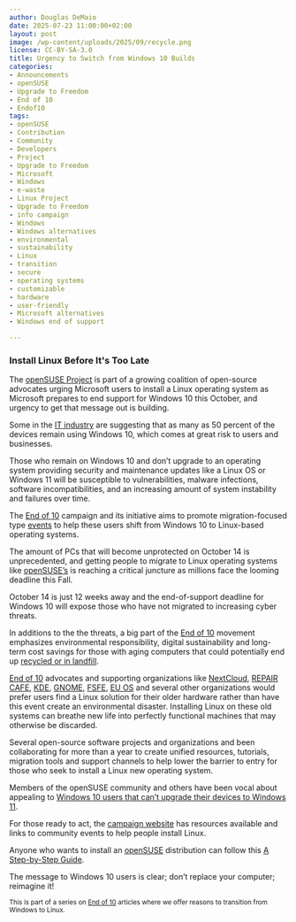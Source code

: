 ```yaml
---
author: Douglas DeMaio 
date: 2025-07-23 11:00:00+02:00
layout: post
image: /wp-content/uploads/2025/09/recycle.png
license: CC-BY-SA-3.0
title: Urgency to Switch from Windows 10 Builds
categories:
- Announcements
- openSUSE
- Upgrade to Freedom
- End of 10
- Endof10
tags:
- openSUSE
- Contribution
- Community
- Developers
- Project
- Upgrade to Freedom
- Microsoft
- Windows
- e-waste
- Linux Project
- Upgrade to Freedom 
- info campaign
- Windows
- Windows alternatives
- environmental 
- sustainability
- Linux 
- transition
- secure 
- operating systems 
- customizable 
- hardware
- user-friendly 
- Microsoft alternatives
- Windows end of support

---
```


### Install Linux Before It's Too Late
The [openSUSE Project](https://get.opensuse.org/) is part of a growing coalition of open-source advocates urging Microsoft users to install a Linux operating system as Microsoft prepares to end support for Windows 10 this October, and urgency to get that message out is building.

Some in the [IT industry](https://www.controlup.com/windows-11-readiness/#) are suggesting that as many as 50 percent of the devices remain using Windows 10, which comes at great risk to users and businesses.

Those who remain on Windows 10 and don’t upgrade to an operating system providing security and maintenance updates like a Linux OS or Windows 11 will be susceptible to vulnerabilities, malware infections, software incompatibilities, and an increasing amount of system instability and failures over time.

The [End of 10](https://endof10.org/) campaign and its initiative aims to promote migration-focused type [events](https://endof10.org/events/) to help these users shift from Windows 10 to Linux-based operating systems.

The amount of PCs that will become unprotected on October 14 is unprecedented, and getting people to migrate to Linux operating systems like [openSUSE’s](https://get.opensuse.org/) is reaching a critical juncture as millions face the looming deadline this Fall. 

October 14 is just 12 weeks away and the end-of-support deadline for Windows 10 will expose those who have not migrated to increasing cyber threats.

In additions to the the threats, a big part of the [End of 10](https://endof10.org/) movement emphasizes environmental responsibility, digital sustainability and long-term cost savings for those with aging computers that could potentially end up [recycled or in landfill](https://news.opensuse.org/2025/04/14/replace-windows-not-your-device/).

[End of 10](https://endof10.org/) advocates and supporting organizations like [NextCloud](https://nextcloud.com/), [REPAIR CAFE](https://www.repaircafe.org/), [KDE](https://kde.org/), [GNOME](https://gnome.org/), [FSFE](https://fsfe.org/), [EU OS](https://eu-os.eu/) and several other organizations would prefer users find a Linux solution for their older hardware rather than have this event create an environmental disaster. Installing Linux on these old systems can breathe new life into perfectly functional machines that may otherwise be discarded.

Several open-source software projects and organizations and been collaborating for more than a year to create unified resources, tutorials, migration tools and support channels to help lower the barrier to entry for those who seek to install a Linux new operating system.

Members of the openSUSE community and others have been vocal about appealing to [Windows 10 users that can’t upgrade their devices to Windows 11](https://news.opensuse.org/2024/11/20/upgrade-to-freedom-the-switch-from-windows/).

For those ready to act, the [campaign website](https://endof10.org/) has resources available and links to community events to help people install Linux. 

Anyone who wants to install an [openSUSE](https://www.opensuse.org/) distribution can follow this [A Step-by-Step Guide](https://news.opensuse.org/2024/11/26/transition-from-windows-step-by-step/). 

The message to Windows 10 users is clear; don’t replace your computer; reimagine it!


<small> This is part of a series on [End of 10](https://endof10.org) articles where we offer reasons to transition from Windows to Linux.</small>

<meta name="openSUSE, Open Source, development, Windows 10 end of support, Linux transition, Upgrade to Freedom campaign, Linux distributions, e-waste reduction, hardware sustainability, Ubuntu, Fedora, AlmaLinux, environmental benefits, secure operating systems, customizable Linux, Joanna Murzyn, KDE Akademy, electronic waste, open source, Linux alternatives, computer longevity, user-friendly Linux, live tutorials, ISO installation, Leap, Tumbleweed, Linux gaming, Linux for developers, EU, Euro, QDirStat" content="HTML,CSS,XML,JavaScript">


